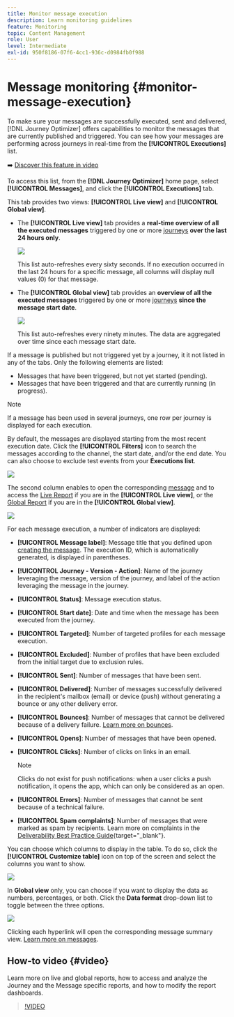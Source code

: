 ```yaml
---
title: Monitor message execution
description: Learn monitoring guidelines
feature: Monitoring
topic: Content Management
role: User
level: Intermediate
exl-id: 950f8186-07f6-4cc1-936c-d0984fb0f988
---
```

# Message monitoring {#monitor-message-execution}

To make sure your messages are successfully executed, sent and delivered, [!DNL Journey Optimizer] offers capabilities to monitor the messages that are currently published and triggered. You can see how your messages are performing across journeys <!--and APIs--> in real-time from the **[!UICONTROL Executions]** list.

➡️ [Discover this feature in video](#video)

To access this list, from the **[!DNL Journey Optimizer]** home page, select **[!UICONTROL Messages]**, and click the **[!UICONTROL Executions]** tab.

This tab provides two views: **[!UICONTROL Live view]** and **[!UICONTROL Global view]**.

* The **[!UICONTROL Live view]** tab provides a **real-time overview of all the executed messages** triggered by one or more [journeys](../building-journeys/journey.md) **over the last 24 hours only**.

  ![](assets/message-execution-tab-live.png)

  This list auto-refreshes every sixty seconds. If no execution occurred in the last 24 hours for a specific message, all columns will display null values (0) for that message.

* The **[!UICONTROL Global view]** tab provides an **overview of all the executed messages** triggered by one or more [journeys](../building-journeys/journey.md) **since the message start date**.

  ![](assets/message-execution-tab-global.png)

  This list auto-refreshes every ninety minutes. The data are aggregated over time since each message start date.

If a message is published but not triggered yet by a journey, it it not listed in any of the tabs. Only the following elements are listed:
* Messages that have been triggered, but not yet started (pending).
* Messages that have been triggered and that are currently running (in progress).

>[!NOTE]
>
>If a message has been used in several journeys, one row per journey is displayed for each execution.

By default, the messages are displayed starting from the most recent execution date. Click the **[!UICONTROL Filters]** icon to search the messages according to the channel, the start date, and/or the end date. You can also choose to exclude test events from your **Executions list**.

![](assets/message-execution-tab-filters.png)

The <!--**[!UICONTROL Quick action]**-->second column enables to open the corresponding [message](create-message.md) and to access the [Live Report](../reports/live-report.md) if you are in the **[!UICONTROL Live view]**, or the [Global Report](../reports/global-report.md) if you are in the **[!UICONTROL Global view]**.

![](assets/message-execution-open-live-report.png)

For each message execution, a number of indicators are displayed:

* **[!UICONTROL Message label]**: Message title that you defined upon [creating the message](create-message.md). The execution ID, which is automatically generated, is displayed in parentheses.

  <!--**[!UICONTROL Execution ID]**: Automatically generated identifier.
  **[!UICONTROL Source]**: Name of the journey leveraging that message.-->

* **[!UICONTROL Journey - Version - Action]**: Name of the journey leveraging the message, version of the journey, and label of the action leveraging the message in the journey.

* **[!UICONTROL Status]**: Message execution status.

* **[!UICONTROL Start date]**: Date and time when the message has been executed from the journey.

* **[!UICONTROL Targeted]**: Number of targeted profiles for each message execution.

* **[!UICONTROL Excluded]**: Number of profiles that have been excluded from the initial target due to exclusion rules.

* **[!UICONTROL Sent]**: Number of messages that have been sent.

* **[!UICONTROL Delivered]**: Number of messages successfully delivered in the recipient's mailbox (email) or device (push) without generating a bounce or any other delivery error.

* **[!UICONTROL Bounces]**: Number of messages that cannot be delivered because of a delivery failure. [Learn more on bounces](suppression-list.md).

* **[!UICONTROL Opens]**: Number of messages that have been opened.

* **[!UICONTROL Clicks]**: Number of clicks on links in an email.

  >[!NOTE]
  >
  >Clicks do not exist for push notifications: when a user clicks a push notification, it opens the app, which can only be considered as an open.

* **[!UICONTROL Errors]**: Number of messages that cannot be sent because of a technical failure.

* **[!UICONTROL Spam complaints]**: Number of messages that were marked as spam by recipients. Learn more on complaints in the [Deliverability Best Practice Guide](https://experienceleague.adobe.com/docs/deliverability-learn/deliverability-best-practice-guide/metrics-for-deliverability/complaints.html#metrics-for-deliverability){target="_blank"}.

You can choose which columns to display in the table. To do so, click the **[!UICONTROL Customize table]** icon on top of the screen and select the columns you want to show.

![](assets/message-execution-customize-table.png)

In **Global view** only, you can choose if you want to display the data as numbers, percentages, or both. Click the **Data format** drop-down list to toggle between the three options.

![](assets/message-execution-data-format.png)

Clicking each hyperlink will open the corresponding message summary view. [Learn more on messages](create-message.md).

## How-to video {#video}

Learn more on live and global reports, how to access and analyze the Journey and the Message specific reports, and how to modify the report dashboards.

>[!VIDEO](https://video.tv.adobe.com/v/334108?quality=12)
